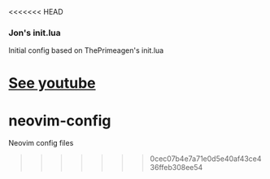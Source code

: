 <<<<<<< HEAD
### Jon's init.lua

Initial config based on ThePrimeagen's init.lua

[See youtube](https://www.youtube.com/watch?v=w7i4amO_zaE)
=======
# neovim-config
Neovim config files
>>>>>>> 0cec07b4e7a71e0d5e40af43ce436ffeb308ee54
